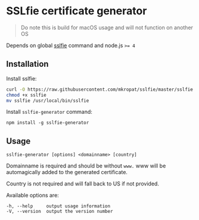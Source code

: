# SSLfie certificate generator
> Do note this is build for macOS usage and will not function on another OS

Depends on global [sslfie](https://github.com/mkropat/sslfie) command and node.js `>= 4`

## Installation

Install sslfie:
```bash
curl -O https://raw.githubusercontent.com/mkropat/sslfie/master/sslfie
chmod +x sslfie
mv sslfie /usr/local/bin/sslfie
```

Install `sslfie-generator` command:

`npm install -g sslfie-generator`


## Usage

`sslfie-generator [options] <domainname> [country]`

Domainname is required and should be without `www.` www will be automagically added to the generated certificate.

Country is not required and will fall back to US if not provided.

Available options are:
```
-h, --help     output usage information
-V, --version  output the version number
```
